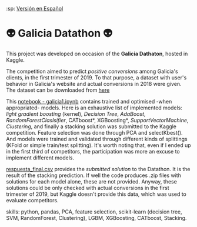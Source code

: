 :sp: [Versión en Español](https://github.com/iseka-dev/Galicia-datathon/blob/master/README.md)

# :alien: Galicia Datathon :alien:

This project was developed on occasion of the **Galicia Dathaton**, hosted in Kaggle.

The competition aimed to predict *positive conversions* among Galicia's clients, in the first trimester of 2019. To that purpose, a dataset with user's behavior in Galicia's website and actual conversions in 2018 were given.
The dataset can be downloaded from [here](https://www.kaggle.com/c/banco-galicia-dataton-2019/data)

This [notebook - galicia1.ipynb](https://github.com/iseka-dev/Galicia-datathon/blob/master/galicia1.ipynb) contains trained and optimised -when appropriated- models. Here is an exhaustive list of implemented models: *light gradient boosting* (kernel), *Decision Tree*, *AdaBoost*, *RandomForestClaslsifier*, CATboost*, XGBoosting*, *SupportVectorMachine*, *Clustering*, and finally a stacking solution was submitted to the Kaggle competition. Feature selection was done through PCA and selectKbest(). And models were trained and validated through different kinds of splittings (KFold or simple train/test splitting). 
It's worth noting that, even if I ended up in the first third of competitors, the participation was more an excuse to implement different models.

[respuesta_final.csv](https://github.com/iseka-dev/Galicia-datathon/blob/master/respuesta_final) provides the *submitted solution* to the Datathon. It is the result of the stacking prediction. If well the code produces .zip files with solutions for each model alone, these are not provided. Anyway, these solutions could be only checked with actual conversions in the first trimester of 2019, but Kaggle doesn't provide this data, which was used to evaluate competitors.

skills: python, pandas, PCA, feature selection, scikit-learn (decision tree, SVM, RandomForest, Clustering), LGBM, XGBoosting, CATboost, Stacking.
